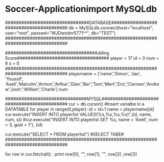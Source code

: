 # Soccer-Applicationimport MySQLdb

###############################DATABASE########################################
db = MySQLdb.connect(host="localhost", 
                     user="root", 
                     passwd="WJDwodnr5771^^", 
                     db="TEST")
###############################################################################





#################################Adding Score##################################
player = 17
id = 0
num = 8
s = 0
###############################################################################
playername = ['name','Simon', 'Jae', 'Youssif', 'Axell','Malcolm','Armon','Arthur','Dian','Ber','Tom','Mert','Eric','Carmen','Andrew','Josh','William','Charle']
num





##############################MYSQL############################################
cur = db.cursor()
#Insert varialbe in a DATATABLE
for player in range(0,player):
    id = id+1
    name = playername[id]
    cur.execute("INSERT INTO playerlist VALUES(%s,%s,%s,%s)",(id, name, num, s))
    #cur.execute("INSERT INTO playerlist SET  %s, name = 'Axell', num = 3, goal = 1"), (id)


cur.execute("SELECT * FROM playerlist") #SELECT TABE#
###############################################################################



















for row in cur.fetchall() :
    print row[0], "", row[1], "", row[2] ,row[3]
    
    



